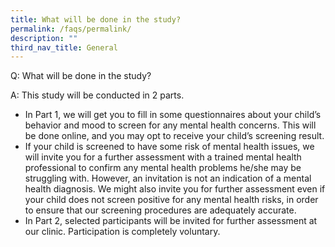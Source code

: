 ```yaml
---
title: What will be done in the study?
permalink: /faqs/permalink/
description: ""
third_nav_title: General
---
```

Q: What will be done in the study?

A: This study will be conducted in 2 parts.
* In Part 1, we will get you to fill in some questionnaires about your child’s behavior and mood to screen for any mental health concerns. This will be done online, and you may opt to receive your child’s screening result.
*  If your child is screened to have some risk of mental health issues, we will invite you for a further assessment with a trained mental health professional to confirm any mental health problems he/she may be struggling with. However, an invitation is not an indication of a mental health diagnosis. We might also invite you for further assessment even if your child does not screen positive for any mental health risks, in order to ensure that our screening procedures are adequately accurate.
*  In Part 2, selected participants will be invited for further assessment at our clinic. Participation is completely voluntary.